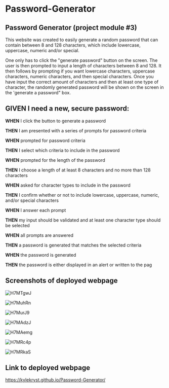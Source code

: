 # Password-Generator
## Password Generator (project module #3)

This website was created to easily generate a random password that can contain between 8 and 128 characters, which include lowercase, uppercase, numeric and/or special.

One only has to click the "generate password" button on the screen. The user is then prompted to input a length of characters between 8 and 128. It then follows by prompting if you want lowercase characters, uppercase characters, numeric characters, and then special characters. Once you have input the correct amount of characters and then at least one type of character, the randomly generated password will be shown on the screen in the 'generate a password" box.

## GIVEN I need a new, secure password:

**WHEN** I click the button to generate a password

**THEN** I am presented with a series of prompts for password criteria

**WHEN** prompted for password criteria

**THEN** I select which criteria to include in the password

**WHEN** prompted for the length of the password

**THEN** I choose a length of at least 8 characters and no more than 128 characters

**WHEN** asked for character types to include in the password

**THEN** I confirm whether or not to include lowercase, uppercase, numeric, and/or special characters

**WHEN** I answer each prompt

**THEN** my input should be validated and at least one character type should be selected

**WHEN** all prompts are answered

**THEN** a password is generated that matches the selected criteria

**WHEN** the password is generated

**THEN** the password is either displayed in an alert or written to the pag

## Screenshots of deployed webpage

![H7MTgwJ](https://user-images.githubusercontent.com/119367684/211433626-1eaaf8d1-8e76-4731-a889-772d48e7c8d3.png)

![H7MuhRn](https://user-images.githubusercontent.com/119367684/211433712-f607dd26-fbb0-4822-b5e7-d10f64c87d20.png)

![H7MurJ9](https://user-images.githubusercontent.com/119367684/211433797-e6b9ada7-e291-4935-9f55-fc83220f57f6.png)

![H7MAdzJ](https://user-images.githubusercontent.com/119367684/211433832-5f0dfcf8-22dd-47c5-a617-76c26b7b9fd2.png)

![H7MAemg](https://user-images.githubusercontent.com/119367684/211433880-2568a4f0-96b6-48a2-b229-7fd7df6dd818.png)

![H7MRc4p](https://user-images.githubusercontent.com/119367684/211433922-bcb52636-bd53-4eea-840b-8998a7ab7bb3.png)

![H7MRkaS](https://user-images.githubusercontent.com/119367684/211433996-a96de0f4-a73c-487b-9e2b-ad877924dbc3.png)

## Link to deployed webpage
https://kylekryst.github.io/Password-Generator/
